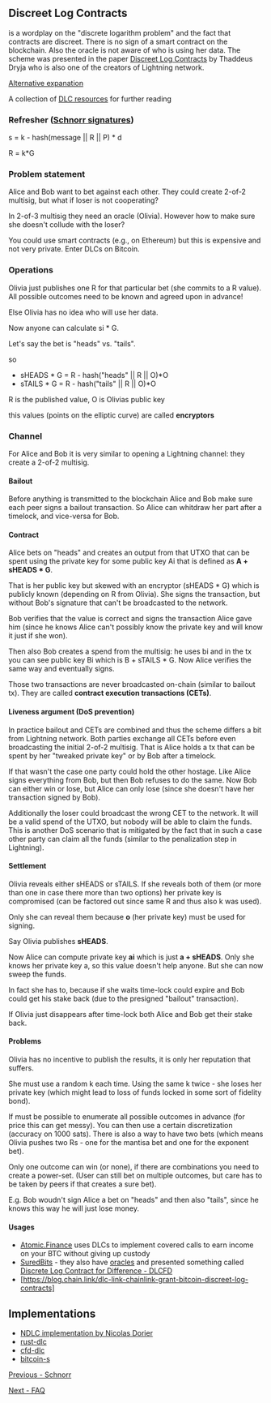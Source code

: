 ## Discreet Log Contracts

is a wordplay on the "discrete logarithm problem" and the fact that contracts are discreet. There is no sign of a smart contract on the blockchain. Also the oracle is not aware of who is using her data. The scheme was presented in the paper [Discreet Log Contracts](https://adiabat.github.io/dlc.pdf) by Thaddeus Dryja who is also one of the creators of Lightning network.

[Alternative expanation](https://atomic.finance/blog/a-laypersons-guide-to-discreet-log-contracts-atomic-yield-series-part-3/)

A collection of [DLC resources](https://github.com/aljazceru/discreet-log-contracts) for further reading

### Refresher ([Schnorr signatures](./schnorr.md))

s = k - hash(message || R || P) * d

R = k*G

### Problem statement

Alice and Bob want to bet against each other. They could create 2-of-2 multisig, but what if loser is not cooperating?

In 2-of-3 multisig they need an oracle (Olivia). However how to make sure she doesn't collude with the loser?

You could use smart contracts (e.g., on Ethereum) but this is expensive and not very private. Enter DLCs on Bitcoin.

### Operations

Olivia just publishes one R for that particular bet (she commits to a R value). All possible outcomes need to be known and agreed upon in advance!

Else Olivia has no idea who will use her data.

Now anyone can calculate
si * G. 

Let's say the bet is "heads" vs. "tails".

so 
- sHEADS * G = R - hash("heads" || R || O)*O
- sTAILS * G = R - hash("tails" || R || O)*O

R is the published value, O is Olivias public key

this values (points on the elliptic curve) are called **encryptors**

### Channel

For Alice and Bob it is very similar to opening a Lightning channel: they create a 2-of-2 multisig.

#### Bailout

Before anything is transmitted to the blockchain Alice and Bob make sure each peer signs a bailout transaction. So Alice can whitdraw her part after a timelock, and vice-versa for Bob.

#### Contract

Alice bets on "heads" and creates an output from that UTXO that can be spent using the private key for some public key Ai that is defined as **A + sHEADS * G**.

That is her public key but skewed with an encryptor (sHEADS * G) which is publicly known (depending on R from Olivia). She signs the transaction, but without Bob's signature that can't be broadcasted to the network.

Bob verifies that the value is correct and signs the transaction Alice gave him (since he knows Alice can't possibly know the private key and will know it just if she won).

Then also Bob creates a spend from the multisig: he uses bi and in the tx you can see public key Bi which is B + sTAILS * G. Now Alice verifies the same way and eventually signs.

Those two transactions are never broadcasted on-chain (similar to bailout tx).
They are called **contract execution transactions (CETs)**.

#### Liveness argument (DoS prevention)

In practice bailout and CETs are combined and thus the scheme differs a bit from Lightning network. Both parties exchange all CETs before even broadcasting the initial 2-of-2 multisig. That is Alice holds a tx that can be spent by her "tweaked private key" or by Bob after a timelock.

If that wasn't the case one party could hold the other hostage. Like Alice signs everything from Bob, but then Bob refuses to do the same. Now Bob can either win or lose, but Alice can only lose (since she doesn't have her transaction signed by Bob).

Additionally the loser could broadcast the wrong CET to the network. It will be a valid spend of the UTXO, but nobody will be able to claim the funds. This is another DoS scenario that is mitigated by the fact that in such a case other party can claim all the funds (similar to the penalization step in Lightning).

#### Settlement

Olivia reveals either sHEADS or sTAILS. If she reveals both of them (or more than one in case there more than two options) her private key is compromised (can be factored out since same R and thus also k was used).

Only she can reveal them because **o** (her private key) must be used for signing.

Say Olivia publishes **sHEADS**.

Now Alice can compute private key **ai** which is just **a + sHEADS**.
Only she knows her private key a, so this value doesn't help anyone.
But she can now sweep the funds. 

In fact she has to, because if she waits time-lock could expire and Bob could
get his stake back (due to the presigned "bailout" transaction).

If Olivia just disappears after time-lock both Alice and Bob get their stake back.

#### Problems

Olivia has no incentive to publish the results, it is only her reputation that suffers.

She must use a random k each time. Using the same k twice - she loses her private key (which might lead to loss of funds locked in some sort of fidelity bond).

If must be possible to enumerate all possible outcomes in advance (for price this can get messy). You can then use a certain discretization (accuracy on 1000 sats). There is also a way to have two bets (which means Olivia pushes two Rs - one for the mantisa bet and one for the exponent bet).

Only one outcome can win (or none), if there are combinations you need to create a power-set. (User can still bet on multiple outcomes, but care has to be taken by peers if that creates a sure bet). 

E.g. Bob woudn't sign Alice a bet on "heads" and then also "tails", since he knows this way he will just lose money.

#### Usages

- [Atomic.Finance](https://atomic.finance) uses DLCs to implement covered calls to earn income on your BTC without giving up custody
- [SuredBits](https://suredbits.com) - they also have [oracles](https://oracle.suredbits.com/) and presented something called [Discrete Log Contract for Difference - DLCFD](https://suredbits.com/settlement-of-dlcfd/)
- [https://blog.chain.link/dlc-link-chainlink-grant-bitcoin-discreet-log-contracts]

## Implementations 
* [NDLC implementation by Nicolas Dorier](https://github.com/dgarage/NDLC) 
* [rust-dlc](https://github.com/p2pderivatives/rust-dlc)
* [cfd-dlc](https://github.com/p2pderivatives/cfd-dlc)
* [bitcoin-s](https://github.com/bitcoin-s/bitcoin-s)

[Previous - Schnorr](./schnorr.md)

[Next - FAQ](./faq.md)
